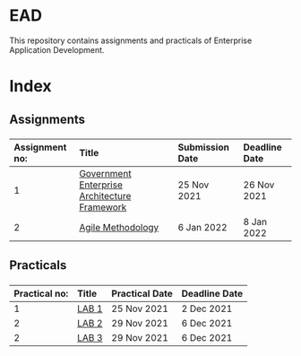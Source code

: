 
# EAD
This repository contains assignments and practicals of Enterprise Application Development.
###
# Index
## Assignments
###
| Assignment no:      | Title                   | Submission Date                   | Deadline Date                   |
| :---            |  :---                               | :---                   | :---                   |
| 1                   | [Government Enterprise Architecture Framework](https://github.com/Pabitapun23/EAD/tree/main/Assignment/Assignment1)       | 25 Nov 2021                   | 26 Nov 2021                   |
| 2                   | [Agile Methodology](https://github.com/Pabitapun23/EAD/tree/main/Assignment/Assignment2)                            | 6 Jan 2022                    | 8 Jan 2022                    | 


###
###
## Practicals
###
| Practical no:      | Title                   |    Practical Date                   |   Deadline Date            |
| :---            |  :---                               | :---                   | :---                   |
| 1                   | [LAB 1](https://github.com/Pabitapun23/EAD/tree/main/Practical/Lab1)       | 25 Nov 2021                   |           2 Dec 2021        |
2 | [LAB 2](https://github.com/Pabitapun23/EAD/tree/main/Practical/Lab2)       | 29 Nov 2021                   |           6 Dec 2021        |
2 | [LAB 3](https://github.com/Pabitapun23/EAD/tree/main/Practical/Lab3/DesignPattern/SingletonPattern)       | 29 Nov 2021                   |           6 Dec 2021        |

